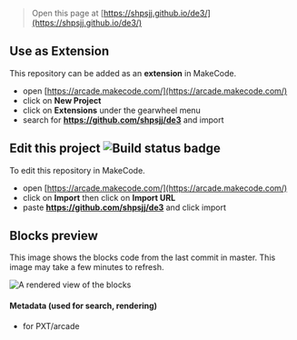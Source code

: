  


> Open this page at [https://shpsjj.github.io/de3/](https://shpsjj.github.io/de3/)

## Use as Extension

This repository can be added as an **extension** in MakeCode.

* open [https://arcade.makecode.com/](https://arcade.makecode.com/)
* click on **New Project**
* click on **Extensions** under the gearwheel menu
* search for **https://github.com/shpsjj/de3** and import

## Edit this project ![Build status badge](https://github.com/shpsjj/de3/workflows/MakeCode/badge.svg)

To edit this repository in MakeCode.

* open [https://arcade.makecode.com/](https://arcade.makecode.com/)
* click on **Import** then click on **Import URL**
* paste **https://github.com/shpsjj/de3** and click import

## Blocks preview

This image shows the blocks code from the last commit in master.
This image may take a few minutes to refresh.

![A rendered view of the blocks](https://github.com/shpsjj/de3/raw/master/.github/makecode/blocks.png)

#### Metadata (used for search, rendering)

* for PXT/arcade
<script src="https://makecode.com/gh-pages-embed.js"></script><script>makeCodeRender("{{ site.makecode.home_url }}", "{{ site.github.owner_name }}/{{ site.github.repository_name }}");</script>
